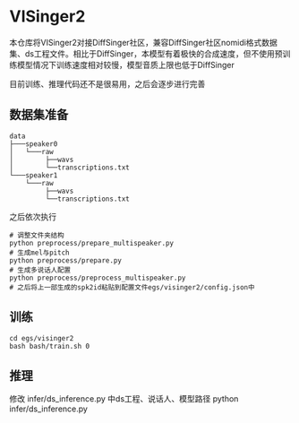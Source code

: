 # VISinger2

本仓库将VISinger2对接DiffSinger社区，兼容DiffSinger社区nomidi格式数据集、ds工程文件。相比于DiffSinger，本模型有着极快的合成速度，但不使用预训练模型情况下训练速度相对较慢，模型音质上限也低于DiffSinger

目前训练、推理代码还不是很易用，之后会逐步进行完善

## 数据集准备
```shell
data
├───speaker0
│   └───raw
│        ├──wavs
│        └──transcriptions.txt
└───speaker1
    └───raw
         ├──wavs
         └──transcriptions.txt
```
之后依次执行
```shell
# 调整文件夹结构
python preprocess/prepare_multispeaker.py
# 生成mel与pitch
python preprocess/prepare.py
# 生成多说话人配置
python preprocess/preprocess_multispeaker.py
# 之后将上一部生成的spk2id粘贴到配置文件egs/visinger2/config.json中
```
## 训练
```shell
cd egs/visinger2
bash bash/train.sh 0
```
## 推理
修改 infer/ds_inference.py 中ds工程、说话人、模型路径
python infer/ds_inference.py